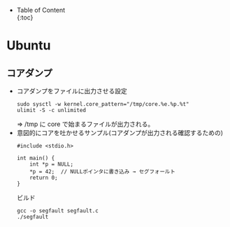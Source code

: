 - Table of Content  
{:toc}

# Ubuntu

## コアダンプ

* コアダンプをファイルに出力させる設定
  ```
  sudo sysctl -w kernel.core_pattern="/tmp/core.%e.%p.%t"
  ulimit -S -c unlimited
  ```
  => /tmp に core で始まるファイルが出力される。
* 意図的にコアを吐かせるサンプル(コアダンプが出力される確認するための)
  ```
  #include <stdio.h>

  int main() {
      int *p = NULL;
      *p = 42;  // NULLポインタに書き込み → セグフォールト
      return 0;
  }
  ```
  ビルド
  ```
  gcc -o segfault segfault.c
  ./segfault
  ```


